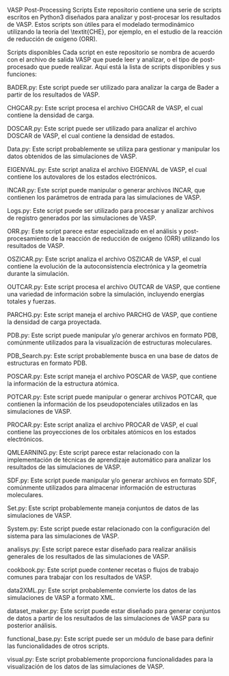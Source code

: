 VASP Post-Processing Scripts
Este repositorio contiene una serie de scripts escritos en Python3 diseñados para analizar y post-procesar los resultados de VASP. Estos scripts son útiles para el modelado termodinámico utilizando la teoría del \textit{CHE}, por ejemplo, en el estudio de la reacción de reducción de oxígeno (ORR).

Scripts disponibles
Cada script en este repositorio se nombra de acuerdo con el archivo de salida VASP que puede leer y analizar, o el tipo de post-procesado que puede realizar. Aquí está la lista de scripts disponibles y sus funciones:

BADER.py: Este script puede ser utilizado para analizar la carga de Bader a partir de los resultados de VASP.

CHGCAR.py: Este script procesa el archivo CHGCAR de VASP, el cual contiene la densidad de carga.

DOSCAR.py: Este script puede ser utilizado para analizar el archivo DOSCAR de VASP, el cual contiene la densidad de estados.

Data.py: Este script probablemente se utiliza para gestionar y manipular los datos obtenidos de las simulaciones de VASP.

EIGENVAL.py: Este script analiza el archivo EIGENVAL de VASP, el cual contiene los autovalores de los estados electrónicos.

INCAR.py: Este script puede manipular o generar archivos INCAR, que contienen los parámetros de entrada para las simulaciones de VASP.

Logs.py: Este script puede ser utilizado para procesar y analizar archivos de registro generados por las simulaciones de VASP.

ORR.py: Este script parece estar especializado en el análisis y post-procesamiento de la reacción de reducción de oxígeno (ORR) utilizando los resultados de VASP.

OSZICAR.py: Este script analiza el archivo OSZICAR de VASP, el cual contiene la evolución de la autoconsistencia electrónica y la geometría durante la simulación.

OUTCAR.py: Este script procesa el archivo OUTCAR de VASP, que contiene una variedad de información sobre la simulación, incluyendo energías totales y fuerzas.

PARCHG.py: Este script maneja el archivo PARCHG de VASP, que contiene la densidad de carga proyectada.

PDB.py: Este script puede manipular y/o generar archivos en formato PDB, comúnmente utilizados para la visualización de estructuras moleculares.

PDB_Search.py: Este script probablemente busca en una base de datos de estructuras en formato PDB.

POSCAR.py: Este script maneja el archivo POSCAR de VASP, que contiene la información de la estructura atómica.

POTCAR.py: Este script puede manipular o generar archivos POTCAR, que contienen la información de los pseudopotenciales utilizados en las simulaciones de VASP.

PROCAR.py: Este script analiza el archivo PROCAR de VASP, el cual contiene las proyecciones de los orbitales atómicos en los estados electrónicos.

QMLEARNING.py: Este script parece estar relacionado con la implementación de técnicas de aprendizaje automático para analizar los resultados de las simulaciones de VASP.

SDF.py: Este script puede manipular y/o generar archivos en formato SDF, comúnmente utilizados para almacenar información de estructuras moleculares.

Set.py: Este script probablemente maneja conjuntos de datos de las simulaciones de VASP.

System.py: Este script puede estar relacionado con la configuración del sistema para las simulaciones de VASP.

analisys.py: Este script parece estar diseñado para realizar análisis generales de los resultados de las simulaciones de VASP.

cookbook.py: Este script puede contener recetas o flujos de trabajo comunes para trabajar con los resultados de VASP.

data2XML.py: Este script probablemente convierte los datos de las simulaciones de VASP a formato XML.

dataset_maker.py: Este script puede estar diseñado para generar conjuntos de datos a partir de los resultados de las simulaciones de VASP para su posterior análisis.

functional_base.py: Este script puede ser un módulo de base para definir las funcionalidades de otros scripts.

visual.py: Este script probablemente proporciona funcionalidades para la visualización de los datos de las simulaciones de VASP.


